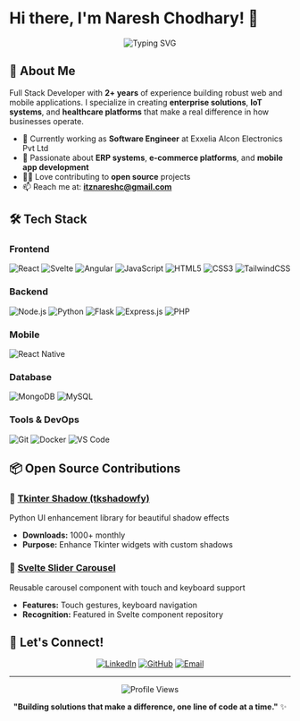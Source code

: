  # Hi there, I'm Naresh Chodhary! 👋

<div align="center">
  <img src="https://readme-typing-svg.herokuapp.com?font=Fira+Code&pause=1000&color=2196F3&center=true&vCenter=true&width=435&lines=Full+Stack+Developer;2%2B+Years+of+Experience;React+%7C+Node.js+%7C+Python;Building+Enterprise+Solutions" alt="Typing SVG" />
</div>

## 🚀 About Me

Full Stack Developer with **2+ years** of experience building robust web and mobile applications. I specialize in creating **enterprise solutions**, **IoT systems**, and **healthcare platforms** that make a real difference in how businesses operate.

- 🔭 Currently working as **Software Engineer** at Exxelia Alcon Electronics Pvt Ltd
- 🌱 Passionate about **ERP systems**, **e-commerce platforms**, and **mobile app development**
- 👨‍💻 Love contributing to **open source** projects
- 📫 Reach me at: **itznareshc@gmail.com**


## 🛠️ Tech Stack

### Frontend
![React](https://img.shields.io/badge/React-20232A?style=for-the-badge&logo=react&logoColor=61DAFB)
![Svelte](https://img.shields.io/badge/Svelte-4A4A55?style=for-the-badge&logo=svelte&logoColor=FF3E00)
![Angular](https://img.shields.io/badge/Angular-DD0031?style=for-the-badge&logo=angular&logoColor=white)
![JavaScript](https://img.shields.io/badge/JavaScript-F7DF1E?style=for-the-badge&logo=javascript&logoColor=black)
![HTML5](https://img.shields.io/badge/HTML5-E34F26?style=for-the-badge&logo=html5&logoColor=white)
![CSS3](https://img.shields.io/badge/CSS3-1572B6?style=for-the-badge&logo=css3&logoColor=white)
![TailwindCSS](https://img.shields.io/badge/Tailwind_CSS-38B2AC?style=for-the-badge&logo=tailwind-css&logoColor=white)

### Backend
![Node.js](https://img.shields.io/badge/Node.js-43853D?style=for-the-badge&logo=node.js&logoColor=white)
![Python](https://img.shields.io/badge/Python-3776AB?style=for-the-badge&logo=python&logoColor=white)
![Flask](https://img.shields.io/badge/Flask-000000?style=for-the-badge&logo=flask&logoColor=white)
![Express.js](https://img.shields.io/badge/Express.js-404D59?style=for-the-badge)
![PHP](https://img.shields.io/badge/PHP-777BB4?style=for-the-badge&logo=php&logoColor=white)

### Mobile
![React Native](https://img.shields.io/badge/React_Native-20232A?style=for-the-badge&logo=react&logoColor=61DAFB)

### Database
![MongoDB](https://img.shields.io/badge/MongoDB-4EA94B?style=for-the-badge&logo=mongodb&logoColor=white)
![MySQL](https://img.shields.io/badge/MySQL-00000F?style=for-the-badge&logo=mysql&logoColor=white)

### Tools & DevOps
![Git](https://img.shields.io/badge/Git-F05032?style=for-the-badge&logo=git&logoColor=white)
![Docker](https://img.shields.io/badge/Docker-2496ED?style=for-the-badge&logo=docker&logoColor=white)
![VS Code](https://img.shields.io/badge/VS_Code-007ACC?style=for-the-badge&logo=visual-studio-code&logoColor=white)


## 📦 Open Source Contributions

### 🎨 [Tkinter Shadow (tkshadowfy)](https://pypi.org/project/tkshadowfy/)
Python UI enhancement library for beautiful shadow effects
- **Downloads:** 1000+ monthly
- **Purpose:** Enhance Tkinter widgets with custom shadows

### 🎠 [Svelte Slider Carousel](https://www.npmjs.com/package/svelte-flex-slider)
Reusable carousel component with touch and keyboard support
- **Features:** Touch gestures, keyboard navigation
- **Recognition:** Featured in Svelte component repository

## 🤝 Let's Connect!

<div align="center">
  
[![LinkedIn](https://img.shields.io/badge/LinkedIn-0077B5?style=for-the-badge&logo=linkedin&logoColor=white)](https://www.linkedin.com/in/nakxa/)
[![GitHub](https://img.shields.io/badge/GitHub-100000?style=for-the-badge&logo=github&logoColor=white)](https://github.com/Nakxa)
[![Email](https://img.shields.io/badge/Email-D14836?style=for-the-badge&logo=gmail&logoColor=white)](mailto:itznareshc@gmail.com)

</div>

---

<div align="center">
  <img src="https://komarev.com/ghpvc/?username=Nakxa&color=blueviolet&style=flat-square&label=Profile+Views" alt="Profile Views" />
</div>

<div align="center">
  
**"Building solutions that make a difference, one line of code at a time."** ✨

</div>
